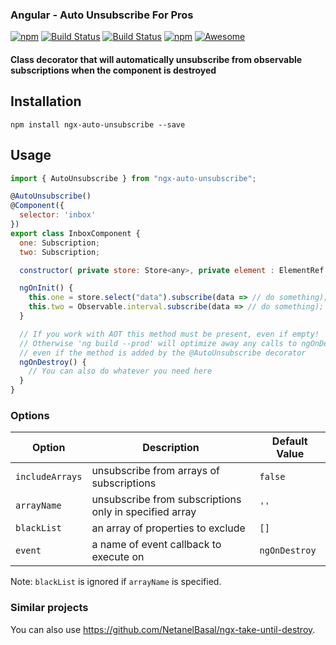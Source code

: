 ### Angular - Auto Unsubscribe For Pros 
[![npm](https://img.shields.io/npm/dt/ngx-auto-unsubscribe.svg)]()
[![Build Status](https://semaphoreci.com/api/v1/netanel7799/ngx-auto-unsubscribe/branches/master/badge.svg)](https://semaphoreci.com/netanel7799/ngx-auto-unsubscribe)
[![Build Status](https://travis-ci.org/NetanelBasal/ngx-auto-unsubscribe.svg?branch=master)](https://travis-ci.org/NetanelBasal/ngx-auto-unsubscribe)
[![npm](https://img.shields.io/npm/l/ngx-auto-unsubscribe.svg)]()
[![Awesome](https://cdn.rawgit.com/sindresorhus/awesome/d7305f38d29fed78fa85652e3a63e154dd8e8829/media/badge.svg)](https://github.com/sindresorhus/awesome)

#### Class decorator that will automatically unsubscribe from observable subscriptions when the component is destroyed

## Installation

`npm install ngx-auto-unsubscribe --save`

## Usage

```js
import { AutoUnsubscribe } from "ngx-auto-unsubscribe";

@AutoUnsubscribe()
@Component({
  selector: 'inbox'
})
export class InboxComponent {
  one: Subscription;
  two: Subscription;

  constructor( private store: Store<any>, private element : ElementRef ) {}

  ngOnInit() {
    this.one = store.select("data").subscribe(data => // do something);
    this.two = Observable.interval.subscribe(data => // do something);
  }

  // If you work with AOT this method must be present, even if empty! 
  // Otherwise 'ng build --prod' will optimize away any calls to ngOnDestroy, 
  // even if the method is added by the @AutoUnsubscribe decorator
  ngOnDestroy() {
    // You can also do whatever you need here
  }
}
```

### Options

| Option            | Description                                                   | Default Value     |
| ----------------- | ------------------------------------------------------------- | ----------------  |
| `includeArrays`   | unsubscribe from arrays of subscriptions                      | `false`           |
| `arrayName`       | unsubscribe from subscriptions only in specified array        | `''`              |
| `blackList`       | an array of properties to exclude                             | `[]`              |
| `event`           | a name of event callback to execute on                        | `ngOnDestroy`     |

Note: `blackList` is ignored if `arrayName` is specified.

### Similar projects

You can also use https://github.com/NetanelBasal/ngx-take-until-destroy.
